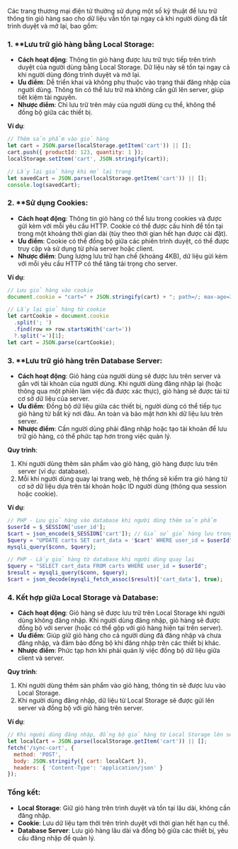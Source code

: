 Các trang thương mại điện tử thường sử dụng một số kỹ thuật để lưu trữ thông tin giỏ hàng sao cho dữ liệu vẫn tồn tại ngay cả khi người dùng đã tắt trình duyệt và mở lại, bao gồm:

### 1. **Lưu trữ giỏ hàng bằng **Local Storage**:
   - **Cách hoạt động**: Thông tin giỏ hàng được lưu trữ trực tiếp trên trình duyệt của người dùng bằng Local Storage. Dữ liệu này sẽ tồn tại ngay cả khi người dùng đóng trình duyệt và mở lại.
   - **Ưu điểm**: Dễ triển khai và không phụ thuộc vào trạng thái đăng nhập của người dùng. Thông tin có thể lưu trữ mà không cần gửi lên server, giúp tiết kiệm tài nguyên.
   - **Nhược điểm**: Chỉ lưu trữ trên máy của người dùng cụ thể, không thể đồng bộ giữa các thiết bị.

   **Ví dụ**:
   ```js
   // Thêm sản phẩm vào giỏ hàng
   let cart = JSON.parse(localStorage.getItem('cart')) || [];
   cart.push({ productId: 123, quantity: 1 });
   localStorage.setItem('cart', JSON.stringify(cart));

   // Lấy lại giỏ hàng khi mở lại trang
   let savedCart = JSON.parse(localStorage.getItem('cart')) || [];
   console.log(savedCart);
   ```

### 2. **Sử dụng **Cookies**:
   - **Cách hoạt động**: Thông tin giỏ hàng có thể lưu trong cookies và được gửi kèm với mỗi yêu cầu HTTP. Cookie có thể được cấu hình để tồn tại trong một khoảng thời gian dài (tùy theo thời gian hết hạn được cài đặt).
   - **Ưu điểm**: Cookie có thể đồng bộ giữa các phiên trình duyệt, có thể được truy cập và sử dụng từ phía server hoặc client.
   - **Nhược điểm**: Dung lượng lưu trữ hạn chế (khoảng 4KB), dữ liệu gửi kèm với mỗi yêu cầu HTTP có thể tăng tải trọng cho server.

   **Ví dụ**:
   ```js
   // Lưu giỏ hàng vào cookie
   document.cookie = "cart=" + JSON.stringify(cart) + "; path=/; max-age=31536000"; // Lưu 1 năm

   // Lấy lại giỏ hàng từ cookie
   let cartCookie = document.cookie
     .split('; ')
     .find(row => row.startsWith('cart='))
     ?.split('=')[1];
   let cart = JSON.parse(cartCookie);
   ```

### 3. **Lưu trữ giỏ hàng trên **Database Server**:
   - **Cách hoạt động**: Giỏ hàng của người dùng sẽ được lưu trên server và gắn với tài khoản của người dùng. Khi người dùng đăng nhập lại (hoặc thông qua một phiên làm việc đã được xác thực), giỏ hàng sẽ được tải từ cơ sở dữ liệu của server.
   - **Ưu điểm**: Đồng bộ dữ liệu giữa các thiết bị, người dùng có thể tiếp tục giỏ hàng từ bất kỳ nơi đâu. An toàn và bảo mật hơn khi dữ liệu lưu trên server.
   - **Nhược điểm**: Cần người dùng phải đăng nhập hoặc tạo tài khoản để lưu trữ giỏ hàng, có thể phức tạp hơn trong việc quản lý.

   **Quy trình**:
   1. Khi người dùng thêm sản phẩm vào giỏ hàng, giỏ hàng được lưu trên server (ví dụ: database).
   2. Mỗi khi người dùng quay lại trang web, hệ thống sẽ kiểm tra giỏ hàng từ cơ sở dữ liệu dựa trên tài khoản hoặc ID người dùng (thông qua session hoặc cookie).
   
   **Ví dụ**:
   ```php
   // PHP - Lưu giỏ hàng vào database khi người dùng thêm sản phẩm
   $userId = $_SESSION['user_id'];
   $cart = json_encode($_SESSION['cart']); // Giả sử giỏ hàng lưu trong session
   $query = "UPDATE carts SET cart_data = '$cart' WHERE user_id = $userId";
   mysqli_query($conn, $query);

   // PHP - Lấy giỏ hàng từ database khi người dùng quay lại
   $query = "SELECT cart_data FROM carts WHERE user_id = $userId";
   $result = mysqli_query($conn, $query);
   $cart = json_decode(mysqli_fetch_assoc($result)['cart_data'], true);
   ```

### 4. **Kết hợp giữa Local Storage và Database**:
   - **Cách hoạt động**: Giỏ hàng sẽ được lưu trữ trên Local Storage khi người dùng không đăng nhập. Khi người dùng đăng nhập, giỏ hàng sẽ được đồng bộ với server (hoặc có thể gộp với giỏ hàng hiện tại trên server).
   - **Ưu điểm**: Giúp giữ giỏ hàng cho cả người dùng đã đăng nhập và chưa đăng nhập, và đảm bảo đồng bộ khi đăng nhập trên các thiết bị khác.
   - **Nhược điểm**: Phức tạp hơn khi phải quản lý việc đồng bộ dữ liệu giữa client và server.

   **Quy trình**:
   1. Khi người dùng thêm sản phẩm vào giỏ hàng, thông tin sẽ được lưu vào Local Storage.
   2. Khi người dùng đăng nhập, dữ liệu từ Local Storage sẽ được gửi lên server và đồng bộ với giỏ hàng trên server.

   **Ví dụ**:
   ```js
   // Khi người dùng đăng nhập, đồng bộ giỏ hàng từ Local Storage lên server
   let localCart = JSON.parse(localStorage.getItem('cart')) || [];
   fetch('/sync-cart', {
     method: 'POST',
     body: JSON.stringify({ cart: localCart }),
     headers: { 'Content-Type': 'application/json' }
   });
   ```

### Tổng kết:
- **Local Storage**: Giữ giỏ hàng trên trình duyệt và tồn tại lâu dài, không cần đăng nhập.
- **Cookie**: Lưu dữ liệu tạm thời trên trình duyệt với thời gian hết hạn cụ thể.
- **Database Server**: Lưu giỏ hàng lâu dài và đồng bộ giữa các thiết bị, yêu cầu đăng nhập để quản lý.

